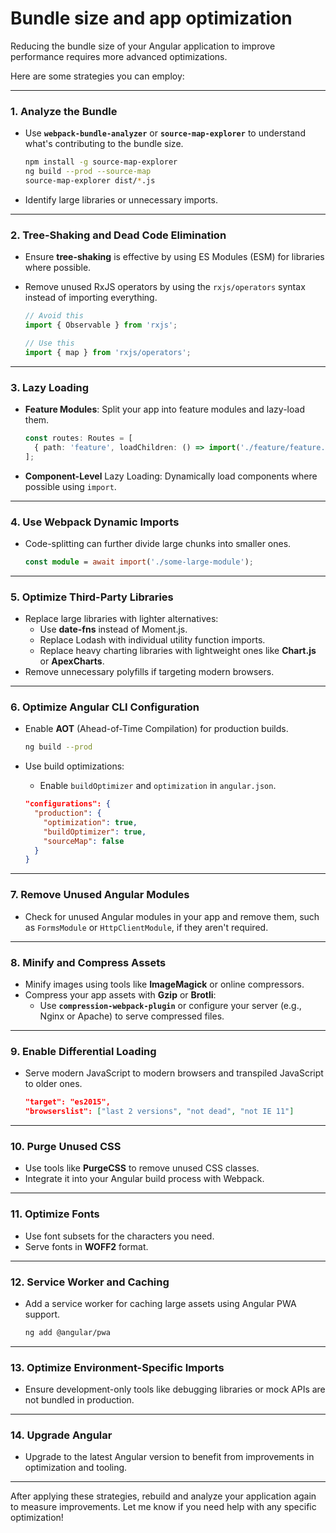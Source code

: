 # Bundle size and app optimization

Reducing the bundle size of your Angular application to improve performance requires more advanced optimizations. 

Here are some strategies you can employ:

---

### 1. **Analyze the Bundle**
   - Use **`webpack-bundle-analyzer`** or **`source-map-explorer`** to understand what's contributing to the bundle size.
     ```bash
     npm install -g source-map-explorer
     ng build --prod --source-map
     source-map-explorer dist/*.js
     ```
   - Identify large libraries or unnecessary imports.

---

### 2. **Tree-Shaking and Dead Code Elimination**
   - Ensure **tree-shaking** is effective by using ES Modules (ESM) for libraries where possible.
   - Remove unused RxJS operators by using the `rxjs/operators` syntax instead of importing everything.

     ```ts
     // Avoid this
     import { Observable } from 'rxjs';

     // Use this
     import { map } from 'rxjs/operators';
     ```

---

### 3. **Lazy Loading**
   - **Feature Modules**: Split your app into feature modules and lazy-load them.
     ```ts
     const routes: Routes = [
       { path: 'feature', loadChildren: () => import('./feature/feature.module').then(m => m.FeatureModule) }
     ];
     ```

   - **Component-Level** Lazy Loading: Dynamically load components where possible using `import`.

---

### 4. **Use Webpack Dynamic Imports**
   - Code-splitting can further divide large chunks into smaller ones.
     ```ts
     const module = await import('./some-large-module');
     ```

---

### 5. **Optimize Third-Party Libraries**
   - Replace large libraries with lighter alternatives:
     - Use **date-fns** instead of Moment.js.
     - Replace Lodash with individual utility function imports.
     - Replace heavy charting libraries with lightweight ones like **Chart.js** or **ApexCharts**.
   - Remove unnecessary polyfills if targeting modern browsers.

---

### 6. **Optimize Angular CLI Configuration**
   - Enable **AOT** (Ahead-of-Time Compilation) for production builds.
     ```bash
     ng build --prod
     ```
   - Use build optimizations:
     - Enable `buildOptimizer` and `optimization` in `angular.json`.

     ```json
     "configurations": {
       "production": {
         "optimization": true,
         "buildOptimizer": true,
         "sourceMap": false
       }
     }
     ```

---

### 7. **Remove Unused Angular Modules**
   - Check for unused Angular modules in your app and remove them, such as `FormsModule` or `HttpClientModule`, if they aren't required.

---

### 8. **Minify and Compress Assets**
   - Minify images using tools like **ImageMagick** or online compressors.
   - Compress your app assets with **Gzip** or **Brotli**:
     - Use **`compression-webpack-plugin`** or configure your server (e.g., Nginx or Apache) to serve compressed files.

---

### 9. **Enable Differential Loading**
   - Serve modern JavaScript to modern browsers and transpiled JavaScript to older ones.
     ```json
     "target": "es2015",
     "browserslist": ["last 2 versions", "not dead", "not IE 11"]
     ```

---

### 10. **Purge Unused CSS**
   - Use tools like **PurgeCSS** to remove unused CSS classes.
   - Integrate it into your Angular build process with Webpack.

---

### 11. **Optimize Fonts**
   - Use font subsets for the characters you need.
   - Serve fonts in **WOFF2** format.

---

### 12. **Service Worker and Caching**
   - Add a service worker for caching large assets using Angular PWA support.
     ```bash
     ng add @angular/pwa
     ```

---

### 13. **Optimize Environment-Specific Imports**
   - Ensure development-only tools like debugging libraries or mock APIs are not bundled in production.

---

### 14. **Upgrade Angular**
   - Upgrade to the latest Angular version to benefit from improvements in optimization and tooling.

---

After applying these strategies, rebuild and analyze your application again to measure improvements. Let me know if you need help with any specific optimization!